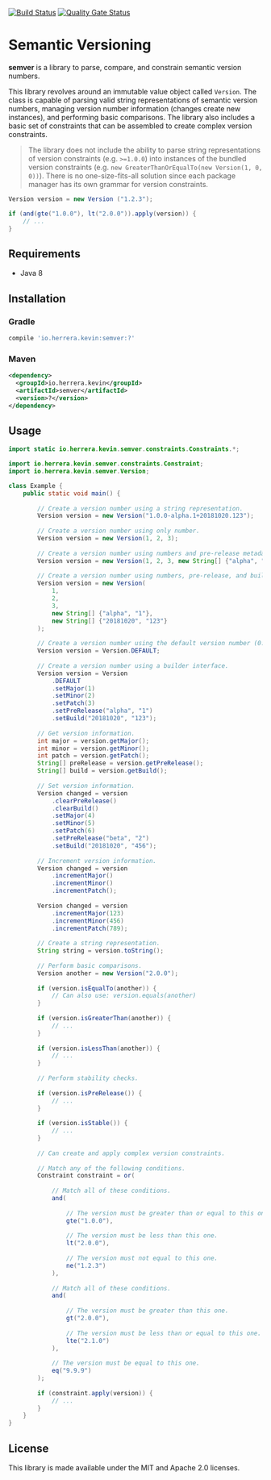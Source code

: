 [![Build Status](https://travis-ci.org/kherge/java.semver.svg?branch=master)](https://travis-ci.org/kherge/java.semver)
[![Quality Gate Status](https://sonarcloud.io/api/project_badges/measure?project=kherge_java.semver&metric=alert_status)](https://sonarcloud.io/dashboard?id=kherge_java.semver)

Semantic Versioning
===================

**semver** is a library to parse, compare, and constrain semantic version numbers.

This library revolves around an immutable value object called `Version`. The class is capable of parsing valid string
representations of semantic version numbers, managing version number information (changes create new instances), and
performing basic comparisons. The library also includes a basic set of constraints that can be assembled to create
complex version constraints.

> The library does not include the ability to parse string representations of version constraints (e.g. `>=1.0.0`)
> into instances of the bundled version constraints (e.g. `new GreaterThanOrEqualTo(new Version(1, 0, 0))`). There
> is no one-size-fits-all solution since each package manager has its own grammar for version constraints.

```java
Version version = new Version ("1.2.3");

if (and(gte("1.0.0"), lt("2.0.0")).apply(version)) {
    // ...
}
```

Requirements
------------

- Java 8

Installation
------------

### Gradle

```groovy
compile 'io.herrera.kevin:semver:?'
```

### Maven

```xml
<dependency>
  <groupId>io.herrera.kevin</groupId>
  <artifactId>semver</artifactId>
  <version>?</version>
</dependency>
```

Usage
-----

```java
import static io.herrera.kevin.semver.constraints.Constraints.*;

import io.herrera.kevin.semver.constraints.Constraint;
import io.herrera.kevin.semver.Version;

class Example {
    public static void main() {
        
        // Create a version number using a string representation.
        Version version = new Version("1.0.0-alpha.1+20181020.123");
        
        // Create a version number using only number.
        Version version = new Version(1, 2, 3);
        
        // Create a version number using numbers and pre-release metadata.
        Version version = new Version(1, 2, 3, new String[] {"alpha", "1"});
        
        // Create a version number using numbers, pre-release, and build metadata.
        Version version = new Version(
            1,
            2,
            3,
            new String[] {"alpha", "1"},
            new String[] {"20181020", "123"}
        );
        
        // Create a version number using the default version number (0.0.0).
        Version version = Version.DEFAULT;
        
        // Create a version number using a builder interface.
        Version version = Version
            .DEFAULT
            .setMajor(1)
            .setMinor(2)
            .setPatch(3)
            .setPreRelease("alpha", "1")
            .setBuild("20181020", "123");
        
        // Get version information.
        int major = version.getMajor();
        int minor = version.getMinor();
        int patch = version.getPatch();
        String[] preRelease = version.getPreRelease();
        String[] build = version.getBuild();
        
        // Set version information.
        Version changed = version
            .clearPreRelease()
            .clearBuild()
            .setMajor(4)
            .setMinor(5)
            .setPatch(6)
            .setPreRelease("beta", "2")
            .setBuild("20181020", "456");
        
        // Increment version information.
        Version changed = version
            .incrementMajor()
            .incrementMinor()
            .incrementPatch();
        
        Version changed = version
            .incrementMajor(123)
            .incrementMinor(456)
            .incrementPatch(789);
        
        // Create a string representation.
        String string = version.toString();
        
        // Perform basic comparisons.
        Version another = new Version("2.0.0");
        
        if (version.isEqualTo(another)) {
            // Can also use: version.equals(another)
        }
        
        if (version.isGreaterThan(another)) {
            // ...
        }
        
        if (version.isLessThan(another)) {
            // ...
        }
        
        // Perform stability checks.
        
        if (version.isPreRelease()) {
            // ...
        }
        
        if (version.isStable()) {
            // ...
        }
        
        // Can create and apply complex version constraints.
        
        // Match any of the following conditions.
        Constraint constraint = or(
            
            // Match all of these conditions.
            and(
                
                // The version must be greater than or equal to this one.
                gte("1.0.0"),
                
                // The version must be less than this one.
                lt("2.0.0"),
                
                // The version must not equal to this one.
                ne("1.2.3")
            ),
            
            // Match all of these conditions.
            and(
                
                // The version must be greater than this one.
                gt("2.0.0"),
                
                // The version must be less than or equal to this one.
                lte("2.1.0")
            ),
            
            // The version must be equal to this one.
            eq("9.9.9")
        );
        
        if (constraint.apply(version)) {
            // ...
        }
    }
}
```

License
-------

This library is made available under the MIT and Apache 2.0 licenses.
